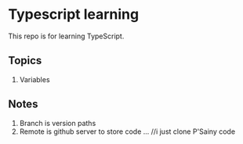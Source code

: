 # Typescript learning
This repo is for learning TypeScript. 

## Topics
1. Variables

## Notes
1. Branch is version paths
2. Remote is github server to store code
...
//i just clone P'Sainy code